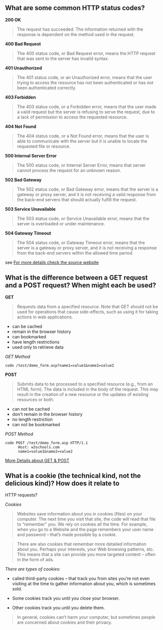 ## What are some common HTTP status codes?
**200 OK**

> The request has succeeded. The information returned with the response is dependent on the method used in the request.

**400 Bad Request**

> The 400 status code, or Bad Request error, means the HTTP request that was sent to the server has invalid syntax.

**401 Unauthorized**

> The 401 status code, or an Unauthorized error, means that the user trying to access the resource has not been authenticated or has not been authenticated correctly. 

**403 Forbidden**

> The 403 status code, or a Forbidden error, means that the user made a valid request but the server is refusing to serve the request, due to a lack of permission to access the requested resource.

**404 Not Found**

> The 404 status code, or a Not Found error, means that the user is able to communicate
with the server but it is unable to locate the requested file or resource.

**500 Internal Server Error**

> The 500 status code, or Internal Server Error, means that server cannot process the request for an unknown reason.


**502 Bad Gateway**

> The 502 status code, or Bad Gateway error, means that the server is a gateway or proxy server, and it is not receiving a valid response from the back-end servers that should actually fulfill the request.

**503 Service Unavailable**

> The 503 status code, or Service Unavailable error, means that the server is overloaded or under maintenance.

**504 Gateway Timeout**

> The 504 status code, or Gateway Timeout error, means that the server is a gateway or proxy server, and it is not receiving a response from the back-end servers within the allowed time period.

see [For more details check the source website](https://www.digitalocean.com/community/tutorials/how-to-troubleshoot-common-http-error-codes)

## What is the difference between a GET request and a POST request? When might each be used?

**GET**

> Requests data from a specified resource. Note that GET should not be used for 
operations that cause side-effects, such as using it for taking actions in web 
applications.

* can be cached
* remain in the browser history
* can bookmarked
* have length restrictions
* used only to retrieve data

*GET Method*

    code /test/demo_form.asp?name1=value1&name2=value2


**POST**

> Submits data to be processed to a specified resource (e.g., from an HTML form). 
The data is included in the body of the request. This may result in the creation of a new 
resource or the updates of existing resources or both.

* can not be cached 
* don't remain in the browser history
* no length restriction
* can not be bookmarked 

*POST Method*

    code POST /test/demo_form.asp HTTP/1.1
          Host: w3schools.com
          name1=value1&name2=value2

[More Details about GET & POST](http://www.w3schools.com/tags/ref_httpmethods.asp)

## What is a cookie (the technical kind, not the delicious kind)? How does it relate to 
HTTP requests?

*Cookies*

> Websites save information about you in cookies (files) on your computer. The next time 
you visit that site, the code will read that file to “remember” you. We rely on cookies 
all the time. For example, when you go to a Website and the page remembers your user name 
and password – that’s made possible by a cookie.

> There are also cookies that remember more detailed information about you. Perhaps your 
interests, your Web browsing patterns, etc. This means that a site can provide you more 
targeted content – often in the form of ads. 

*There are types of cookies:*

* called third-party cookies – that track you from sites you’re not even visiting at the
 time to gather information about you, which is sometimes sold.

* Some cookies track you until you close your browser. 

* Other cookies track you until you delete them. 

> In general, cookies can’t harm your computer, but sometimes people are concerned about 
cookies and their privacy.


